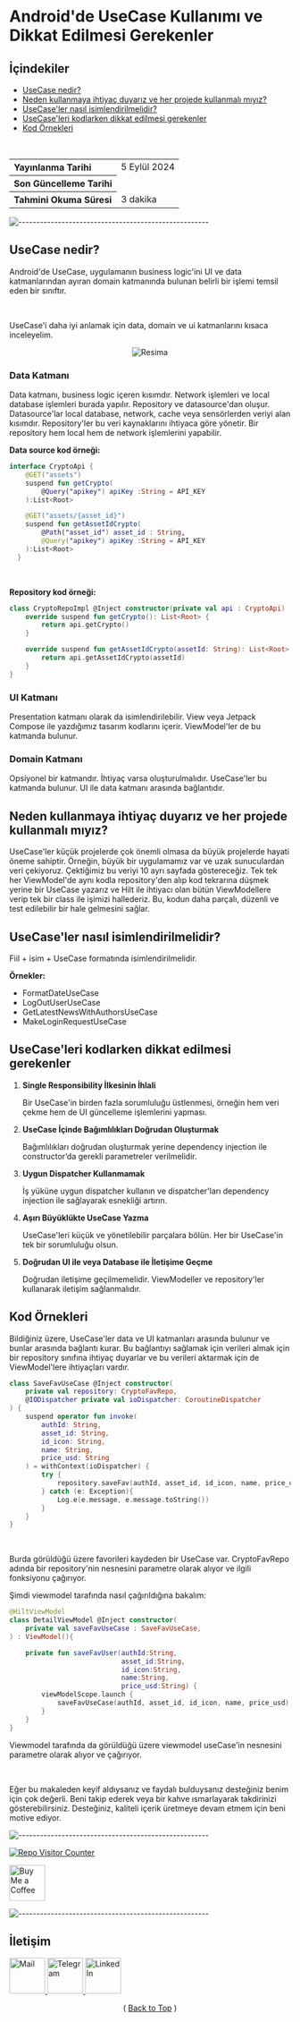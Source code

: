 <a name="makale-top"></a>

# Android'de UseCase Kullanımı ve Dikkat Edilmesi Gerekenler

## İçindekiler

- [UseCase nedir?](#usecase-nedir)
- [Neden kullanmaya ihtiyaç duyarız ve her projede kullanmalı mıyız?](#neden-kullanmaya-ihtiyaç-duyarız-ve-her-projede-kullanmalı-mıyız)
- [UseCase'ler nasıl isimlendirilmelidir?](#usecaseler-nasıl-isimlendirilmelidir)
- [UseCase'leri kodlarken dikkat edilmesi gerekenler](#usecaseleri-kodlarken-dikkat-edilmesi-gerekenler)
- [Kod Örnekleri ](#kod-örnekleri)

<br>

<table>
  <tr>
    <th style="text-align: left; font-weight: bold;">Yayınlanma Tarihi</th>
    <td style="text-align: left;">5 Eylül 2024</td>
  </tr>
  <tr>
    <th style="text-align: left; font-weight: bold;">Son Güncelleme Tarihi</th>
    <td style="text-align: left;"></td>
  </tr>
  <tr>
    <th style="text-align: left; font-weight: bold;">Tahmini Okuma Süresi</th>
    <td style="text-align: left;">3 dakika</td>
  </tr>
</table>


![-----------------------------------------------------](../../../Readme%20Resources/Çizgi.png)

## UseCase nedir?

Android'de UseCase, uygulamanın business logic'ini UI ve data katmanlarından ayıran domain katmanında
bulunan belirli bir işlemi temsil eden bir sınıftır.

<br>

UseCase'i daha iyi anlamak için data, domain ve ui katmanlarını kısaca inceleyelim.

<div align="center">
  <img src="./Resources/1.webp" alt="Resima"/>
</div>

### Data Katmanı

Data katmanı, business logic içeren kısımdır. Network işlemleri ve local database işlemleri burada yapılır.
Repository ve datasource'dan oluşur. Datasource'lar local database, network, cache veya sensörlerden veriyi
alan kısımdır. Repository'ler bu veri kaynaklarını ihtiyaca göre yönetir. Bir repository hem local hem de network işlemlerini yapabilir.

**Data source kod örneği:**

```kotlin
interface CryptoApi {
    @GET("assets")
    suspend fun getCrypto(
        @Query("apikey") apiKey :String = API_KEY
    ):List<Root>

    @GET("assets/{asset_id}")
    suspend fun getAssetIdCrypto(
        @Path("asset_id") asset_id : String,
        @Query("apikey") apiKey :String = API_KEY
    ):List<Root>
  }
```

<br>

**Repository kod örneği:**

```kotlin
class CryptoRepoImpl @Inject constructor(private val api : CryptoApi)  : CryptoRepo {
    override suspend fun getCrypto(): List<Root> {
        return api.getCrypto()
    }

    override suspend fun getAssetIdCrypto(assetId: String): List<Root> {
        return api.getAssetIdCrypto(assetId)
    }
}
```

### UI Katmanı

Presentation katmanı olarak da isimlendirilebilir. View veya Jetpack Compose ile yazdığımız tasarım kodlarını içerir.
ViewModel'ler de bu katmanda bulunur.

### Domain Katmanı

Opsiyonel bir katmandır. İhtiyaç varsa oluşturulmalıdır. UseCase'ler bu katmanda bulunur. UI ile data katmanı arasında bağlantıdır.


## Neden kullanmaya ihtiyaç duyarız ve her projede kullanmalı mıyız?

UseCase'ler küçük projelerde çok önemli olmasa da büyük projelerde hayati öneme sahiptir. Örneğin, büyük bir uygulamamız var ve
uzak sunuculardan veri çekiyoruz. Çektiğimiz bu veriyi 10 ayrı sayfada göstereceğiz. Tek tek her ViewModel'de aynı kodla repository'den
alıp kod tekrarına düşmek yerine bir UseCase yazarız ve Hilt ile ihtiyacı olan bütün ViewModellere verip tek bir class ile işimizi hallederiz.
Bu, kodun daha parçalı, düzenli ve test edilebilir bir hale gelmesini sağlar.

## UseCase'ler nasıl isimlendirilmelidir?

Fiil + isim + UseCase formatında isimlendirilmelidir.

**Örnekler:**

- FormatDateUseCase
- LogOutUserUseCase
- GetLatestNewsWithAuthorsUseCase
- MakeLoginRequestUseCase

## UseCase'leri kodlarken dikkat edilmesi gerekenler

1. **Single Responsibility İlkesinin İhlali**

   Bir UseCase'in birden fazla sorumluluğu üstlenmesi, örneğin hem veri çekme hem de UI güncelleme işlemlerini yapması.

2. **UseCase İçinde Bağımlılıkları Doğrudan Oluşturmak**

   Bağımlılıkları doğrudan oluşturmak yerine dependency injection ile constructor’da gerekli parametreler verilmelidir.

3. **Uygun Dispatcher Kullanmamak**

   İş yüküne uygun dispatcher kullanın ve dispatcher'ları dependency injection ile sağlayarak esnekliği artırın.

4. **Aşırı Büyüklükte UseCase Yazma**

   UseCase'leri küçük ve yönetilebilir parçalara bölün. Her bir UseCase'in tek bir sorumluluğu olsun.

5. **Doğrudan UI ile veya Database ile İletişime Geçme**

   Doğrudan iletişime geçilmemelidir. ViewModeller ve repository'ler kullanarak iletişim sağlanmalıdır.


## Kod Örnekleri 

Bildiğiniz üzere, UseCase'ler data ve UI katmanları arasında bulunur ve bunlar arasında bağlantı kurar. Bu bağlantıyı sağlamak için
verileri almak için bir repository sınıfına ihtiyaç duyarlar ve bu verileri aktarmak için de ViewModel'lere ihtiyaçları vardır.

```kotlin
class SaveFavUseCase @Inject constructor(
    private val repository: CryptoFavRepo,
    @IODispatcher private val ioDispatcher: CoroutineDispatcher
) {
    suspend operator fun invoke(
        authId: String,
        asset_id: String,
        id_icon: String,
        name: String,
        price_usd: String
    ) = withContext(ioDispatcher) {
        try {
            repository.saveFav(authId, asset_id, id_icon, name, price_usd)
        } catch (e: Exception){
            Log.e(e.message, e.message.toString())
        }
    }
}
```

<br>

Burda görüldüğü üzere favorileri kaydeden bir UseCase var. CryptoFavRepo adında bir repository'nin nesnesini parametre
olarak alıyor ve ilgili fonksiyonu çağırıyor.

Şimdi viewmodel tarafında nasıl çağırıldığına bakalım:

```kotlin
@HiltViewModel
class DetailViewModel @Inject constructor(
    private val saveFavUseCase : SaveFavUseCase,
) : ViewModel(){

    private fun saveFavUser(authId:String,
                            asset_id:String,
                            id_icon:String,
                            name:String,
                            price_usd:String) {
        viewModelScope.launch {
            saveFavUseCase(authId, asset_id, id_icon, name, price_usd)
        }
    }
}
```

Viewmodel tarafında da görüldüğü üzere viewmodel useCase'in nesnesini parametre olarak alıyor ve çağırıyor.

<br>

Eğer bu makaleden keyif aldıysanız ve faydalı bulduysanız desteğiniz benim için çok değerli. Beni takip ederek veya bir kahve
ısmarlayarak takdirinizi gösterebilirsiniz. Desteğiniz, kaliteli içerik üretmeye devam etmem için beni motive ediyor.


![-----------------------------------------------------](../../../Readme%20Resources/Çizgi.png)

<a href="https://github.com/mustafatoktas/W.BE_RepoVisitorCounterAPI" target="_blank"> <img src="https://toktasoft.com/api/github2/repo-visitor-counter.php?repo=&show_repo_name=1&show_date=1&show_brand=0" alt="Repo Visitor Counter"/> </a>

<a href="https://buymeacoffee.com/mustafatoktas" target="_blank"> <img src="./../../../Readme Resources/İletişim/Buy Me a Coffee.png" alt="Buy Me a Coffee" height="64"/> </a>


![-----------------------------------------------------](../../../Readme%20Resources/Çizgi.png)

## İletişim

<a href="mailto:info@mustafatoktas.com"              target="_blank"> <img src="./../../../Readme Resources/İletişim/Mail.png"     alt="Mail"     width="64"/> </a>
<a href="https://t.me/mustafatoktas00"               target="_blank"> <img src="./../../../Readme Resources/İletişim/Telegram.png" alt="Telegram" width="64"/> </a>
<a href="https://www.linkedin.com/in/mustafatoktas/" target="_blank"> <img src="./../../../Readme Resources/İletişim/LinkedIn.png" alt="LinkedIn" width="64"/> </a>

<p align="center">
  ( <a href="#makale-top">Back to Top</a> )
</p>